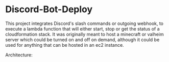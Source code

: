 # Discord-Bot-Deploy

This project integrates Discord's slash commands or outgoing webhook, to execute a lambda function that will either start, stop or get the status of a cloudformation stack. 
It was originally meant to host a minecraft or valheim server which could be turned on and off on demand, although it could be used for anything that can be hosted in an ec2 instance.

Architecture:
